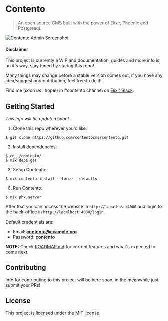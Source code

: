 # Contento

> An open source CMS built with the power of Elixir, Phoenix and Postgresql.

![Contento Admin Screenshot](https://raw.githubusercontent.com/contentocms/contento/master/screenshot.png)

#### Disclaimer

This project is currently a WIP and documentation, guides and more info is on it's way, stay tuned by staring this repo!

Many things may change before a stable version comes out, if you have any idea/suggestion/contribution, feel free to do it!

Find me (soon *us* I hope!) in #contento channel on [Elixir Slack](https://elixir-slackin.herokuapp.com/).

## Getting Started

*This info will be updated soon!*

1. Clone this repo wherever you'd like:

```
$ git clone https://github.com/contentocms/contento.git
```

2. Install dependencies:

```
$ cd ./contento/
$ mix deps.get
```

3. Setup Contento:

```
$ mix contento.install --force --defaults
```

6. Run Contento:

```
$ mix phx.server
```

After that you can access the website in `http://localhost:4000` and login to the back-office in `http://localhost:4000/login`.

Default credentials are:

- Email: **contento@example.org**
- Password: **contento**

**NOTE:** Check [ROADMAP.md](https://github.com/contentocms/contento/blob/master/ROADMAP.md) for current features and what's expected to come next.

## Contributing

Info for contributing to this project will be here soon, in the meanwhile just submit your PRs!

## License

This project is licensed under the [MIT license](https://github.com/contentocms/contento/blob/master/LICENSE.md).
